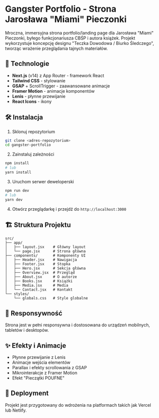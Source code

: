 # Gangster Portfolio - Strona Jarosława "Miami" Pieczonki

Mroczna, immersyjna strona portfolio/landing page dla Jarosława "Miami" Pieczonki, byłego funkcjonariusza CBŚP i autora książek. Projekt wykorzystuje koncepcję designu "Teczka Dowodowa / Biurko Śledczego", tworząc wrażenie przeglądania tajnych materiałów.

## 🚀 Technologie

- **Next.js** (v14) z App Router - framework React
- **Tailwind CSS** - stylowanie
- **GSAP** + ScrollTrigger - zaawansowane animacje
- **Framer Motion** - animacje komponentów
- **Lenis** - płynne przewijanie
- **React Icons** - ikony

## 🛠️ Instalacja

1. Sklonuj repozytorium
```bash
git clone <adres-repozytorium>
cd gangster-portfolio
```

2. Zainstaluj zależności
```bash
npm install
# lub
yarn install
```

3. Uruchom serwer deweloperski
```bash
npm run dev
# lub
yarn dev
```

4. Otwórz przeglądarkę i przejdź do `http://localhost:3000`

## 🏗️ Struktura Projektu

```
src/
├── app/
│   ├── layout.jsx    # Główny layout
│   └── page.jsx      # Strona główna
├── components/       # Komponenty UI
│   ├── Header.jsx    # Nawigacja
│   ├── Footer.jsx    # Stopka
│   ├── Hero.jsx      # Sekcja główna
│   ├── Overview.jsx  # Przegląd
│   ├── About.jsx     # O autorze
│   ├── Books.jsx     # Książki
│   ├── Media.jsx     # Media
│   └── Contact.jsx   # Kontakt
└── styles/
    └── globals.css   # Style globalne
```

## 📱 Responsywność

Strona jest w pełni responsywna i dostosowana do urządzeń mobilnych, tabletów i desktopów.

## ✨ Efekty i Animacje

- Płynne przewijanie z Lenis
- Animacje wejścia elementów
- Parallax i efekty scrollowania z GSAP
- Mikrointerakcje z Framer Motion
- Efekt "Pieczątki POUFNE"

## 🚀 Deployment

Projekt jest przygotowany do wdrożenia na platformach takich jak Vercel lub Netlify. 
